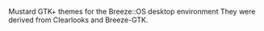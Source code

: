 Mustard GTK+ themes for the Breeze::OS desktop environment
They were derived from Clearlooks and Breeze-GTK.
